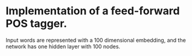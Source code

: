 # Implementation of a feed-forward POS tagger.

Input words are represented with a 100 dimensional embedding, and the network has one hidden layer with 100 nodes.
